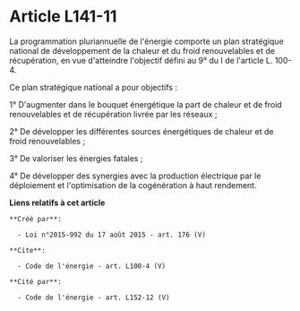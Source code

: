 # Article L141-11

La programmation pluriannuelle de l'énergie comporte un plan stratégique national de développement de la chaleur et du froid
renouvelables et de récupération, en vue d'atteindre l'objectif défini au 9° du I de l'article L. 100-4. 

Ce plan stratégique national a pour objectifs : 

1° D'augmenter dans le bouquet énergétique la part de chaleur et de froid renouvelables et de récupération livrée par les
réseaux ; 

2° De développer les différentes sources énergétiques de chaleur et de froid renouvelables ; 

3° De valoriser les énergies fatales ; 

4° De développer des synergies avec la production électrique par le déploiement et l'optimisation de la cogénération à haut
rendement.

**Liens relatifs à cet article**

	**Créé par**:

	  - Loi n°2015-992 du 17 août 2015 - art. 176 (V)

	**Cite**:

	  - Code de l'énergie - art. L100-4 (V)

	**Cité par**:

	  - Code de l'énergie - art. L152-12 (V)
